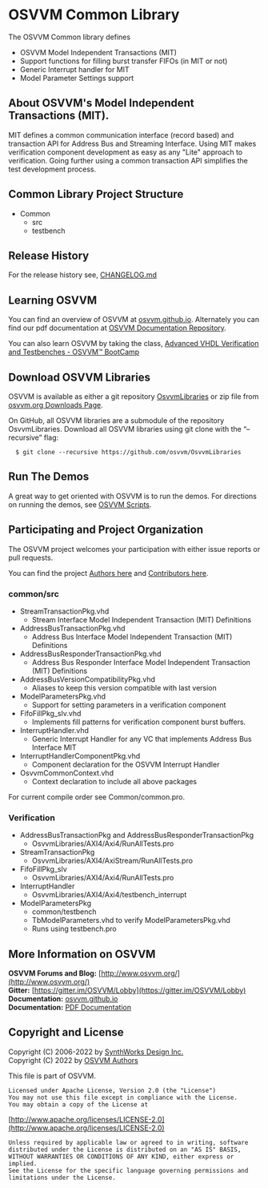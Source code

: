 # OSVVM Common Library
The OSVVM Common library defines 
   * OSVVM Model Independent Transactions (MIT)
   * Support functions for filling burst transfer FIFOs (in MIT or not)
   * Generic Interrupt handler for MIT
   * Model Parameter Settings support


## About OSVVM's Model Independent Transactions (MIT).
MIT defines a common communication interface (record based)
and transaction API for Address Bus and Streaming Interface.
Using MIT makes verification component development as easy
as any "Lite" approach to verification.
Going further using a common transaction API simplifies
the test development process.

## Common Library Project Structure
   * Common
      * src
      * testbench
         
## Release History
For the release history see, [CHANGELOG.md](CHANGELOG.md)

## Learning OSVVM
You can find an overview of OSVVM at [osvvm.github.io](https://osvvm.github.io).
Alternately you can find our pdf documentation at 
[OSVVM Documentation Repository](https://github.com/OSVVM/Documentation#readme).

You can also learn OSVVM by taking the class, [Advanced VHDL Verification and Testbenches - OSVVM&trade; BootCamp](https://synthworks.com/vhdl_testbench_verification.htm)

## Download OSVVM Libraries
OSVVM is available as either a git repository 
[OsvvmLibraries](https://github.com/osvvm/OsvvmLibraries) 
or zip file from [osvvm.org Downloads Page](https://osvvm.org/downloads).

On GitHub, all OSVVM libraries are a submodule of the repository OsvvmLibraries. Download all OSVVM libraries using git clone with the “–recursive” flag: 
```    
  $ git clone --recursive https://github.com/osvvm/OsvvmLibraries
```
        
## Run The Demos
A great way to get oriented with OSVVM is to run the demos.
For directions on running the demos, see [OSVVM Scripts](https://github.com/osvvm/OSVVM-Scripts#readme).

## Participating and Project Organization 
The OSVVM project welcomes your participation with either 
issue reports or pull requests.

You can find the project [Authors here](AUTHORS.md) and
[Contributors here](CONTRIBUTORS.md).

### common/src
   * StreamTransactionPkg.vhd
      * Stream Interface Model Independent Transaction (MIT) Definitions
   * AddressBusTransactionPkg.vhd
      * Address Bus Interface Model Independent Transaction (MIT) Definitions
   * AddressBusResponderTransactionPkg.vhd
      * Address Bus Responder Interface Model Independent Transaction (MIT) Definitions
   * AddressBusVersionCompatibilityPkg.vhd
      * Aliases to keep this version compatible with last version
   * ModelParametersPkg.vhd
      * Support for setting parameters in a verification component
   * FifoFillPkg_slv.vhd
      * Implements fill patterns for verification component burst buffers.
   * InterruptHandler.vhd
      * Generic Interrupt Handler for any VC that implements Address Bus Interface MIT
   * InterruptHandlerComponentPkg.vhd
      * Component declaration for the OSVVM Interrupt Handler
   * OsvvmCommonContext.vhd
      * Context declaration to include all above packages
      
For current compile order see Common/common.pro.

### Verification
   * AddressBusTransactionPkg and AddressBusResponderTransactionPkg
      * OsvvmLibraries/AXI4/Axi4/RunAllTests.pro
   * StreamTransactionPkg
      * OsvvmLibraries/AXI4/AxiStream/RunAllTests.pro
   * FifoFillPkg_slv
      * OsvvmLibraries/AXI4/Axi4/RunAllTests.pro
   * InterruptHandler
      * OsvvmLibraries/AXI4/Axi4/testbench_interrupt
   * ModelParametersPkg
      * common/testbench
      * TbModelParameters.vhd to verify ModelParametersPkg.vhd
      * Runs using testbench.pro


## More Information on OSVVM

**OSVVM Forums and Blog:**     [http://www.osvvm.org/](http://www.osvvm.org/)   
**Gitter:** [https://gitter.im/OSVVM/Lobby](https://gitter.im/OSVVM/Lobby)  
**Documentation:** [osvvm.github.io](https://osvvm.github.io)    
**Documentation:** [PDF Documentation](https://github.com/OSVVM/Documentation)  

## Copyright and License
Copyright (C) 2006-2022 by [SynthWorks Design Inc.](http://www.synthworks.com/)  
Copyright (C) 2022 by [OSVVM Authors](AUTHORS.md)   

This file is part of OSVVM.

    Licensed under Apache License, Version 2.0 (the "License")
    You may not use this file except in compliance with the License.
    You may obtain a copy of the License at

  [http://www.apache.org/licenses/LICENSE-2.0](http://www.apache.org/licenses/LICENSE-2.0)

    Unless required by applicable law or agreed to in writing, software
    distributed under the License is distributed on an "AS IS" BASIS,
    WITHOUT WARRANTIES OR CONDITIONS OF ANY KIND, either express or implied.
    See the License for the specific language governing permissions and
    limitations under the License.
